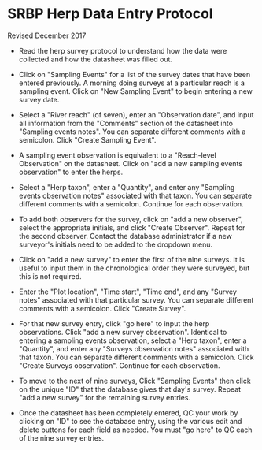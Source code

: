 # **SRBP Herp Data Entry Protocol**

Revised December 2017


* Read the herp survey protocol to understand how the data were collected and how the datasheet was filled out.

* Click on "Sampling Events" for a list of the survey dates that have been entered previously. A morning doing surveys at a particular reach is a sampling event. Click on "New Sampling Event" to begin entering a new survey date.

* Select a "River reach" (of seven), enter an "Observation date", and input all information from the "Comments" section of the datasheet into "Sampling events notes". You can separate different comments with a semicolon. Click "Create Sampling Event".

* A sampling event observation is equivalent to a "Reach-level Observation" on the datasheet. Click on "add a new sampling events observation" to enter the herps.

* Select a "Herp taxon", enter a "Quantity", and enter any "Sampling events observation notes" associated with that taxon. You can separate different comments with a semicolon. Continue for each observation.

* To add both observers for the survey, click on "add a new observer", select the appropriate initials, and click "Create Observer". Repeat for the second observer. Contact the database administrator if a new surveyor's initials need to be added to the dropdown menu.

* Click on "add a new survey" to enter the first of the nine surveys. It is useful to input them in the chronological order they were surveyed, but this is not required.

* Enter the "Plot location", "Time start", "Time end", and any "Survey notes" associated with that particular survey. You can separate different comments with a semicolon. Click "Create Survey".

* For that new survey entry, click "go here" to input the herp observations. Click "add a new survey observation". Identical to entering a sampling events observation, select a "Herp taxon", enter a "Quantity", and enter any "Surveys observation notes" associated with that taxon. You can separate different comments with a semicolon. Click "Create Surveys observation". Continue for each observation.

* To move to the next of nine surveys, Click "Sampling Events" then click on the unique "ID" that the database gives that day's survey. Repeat "add a new survey" for the remaining survey entries.

* Once the datasheet has been completely entered, QC your work by clicking on "ID" to see the database entry, using the various edit and delete buttons for each field as needed. You must "go here" to QC each of the nine survey entries.